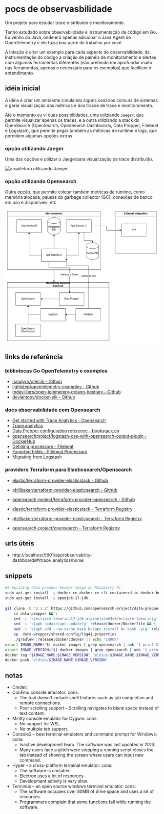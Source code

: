 # pocs de observasbilidade #

Um projeto para estudar trace distribuído e monitoramento.

Tenho estudado sobre observabilidade e instrumentação de
código em Go. Eu venho do Java, onde era apenas adicionar 
o Java Agent do OpenTelemetry e ele fazia boa parte do trabalho
por você.

A inteção é criar um exemplo para cada aspecto de observabilidade,
da instrumentação do código a criação de painéis de monitoramento
e alertas com algumas ferramentas diferentes (não pretendo me
aprofundar muito nas ferramentas, apenas o necessário para os
exemplos) que facilitem o entendimento.


## idéia inicial ##

A idéia é criar um ambiente simulando alguns cenários comuns
de  sistemas e gerar visualização das métricas e dos traces
de trace e monitoramento.

Até o momento eu vi duas possibilidades, uma utilziando `Jaeger`,
que permite visualizar apenas os traces, e a outra utilziando a
stack do OpenSearch (OpenSearch, OpenSearch Dashboards, Data Prepper, Filebeat e Logstash), que permite pegar também as
métricas de runtime e logs, que permitem algumas opções extras.


### opção utilizando Jaeger ###

Uma das opções é utilizar o Jaegerpara visualização de
trace distribuído.

![arquitetura utilizando Jaeger](./docs/images/observability_poc_diagram.drawio.png)


### opção utilizando Opensearch ###

Outra opção, que permite coletar também métricas de runtime,
como memória alocada, pausas do garbage collector (GC),
conexões de banco em uso e disponíveis, etc.

![arquitetura utilizando OpenSearch](./docs/images/observability_poc_diagram_opensearch.drawio.png)




## links de referência ##


### bibliotecas Go OpenTelemetry e exemplos ###

- [riandyrn/otelchi - Github](https://github.com/riandyrn/otelchi/tree/master/examples/basic)
- [lightstep/opentelemetry-examples - Github](https://github.com/lightstep/opentelemetry-examples/blob/main/docker-compose.yml)
- [mdevilliers/open-telemetery-golang-bestiary - Github](https://github.com/mdevilliers/open-telemetery-golang-bestiary/blob/main/apps/x/otlp.go)
- [deviantony/docker-elk - Github](https://github.com/deviantony/docker-elk)


### docs observabilidade com Opensearch ###

- [Get started with Trace Analytics - Opensearch](https://opensearch.org/docs/1.2/observability-plugin/trace/get-started/)
- [Trace analytics](https://opensearch.org/docs/latest/observing-your-data/trace/index/)
- [Data Prepper configuration reference - bookstack.cn](https://www.bookstack.cn/read/opensearch-1.3.x-en/b4e83788f603aa05.md)
- [opensearchproject/logstash-oss-with-opensearch-output-plugin - DockerHub](https://hub.docker.com/r/opensearchproject/logstash-oss-with-opensearch-output-plugin)
- [Defining processors - Filebeat](https://www.elastic.co/guide/en/beats/filebeat/current/defining-processors.html)
- [Exported fields - Filebeat Processors](https://www.elastic.co/guide/en/beats/filebeat/current/exported-fields.html)
- [Migrating from Logstash](https://opensearch.org/docs/latest/data-prepper/migrating-from-logstash-data-prepper/)

### providers Terraform para Elasticsearch/Opensearch ###

- [elastic/terraform-provider-elasticstack - Github](https://github.com/elastic/terraform-provider-elasticstack)
- [phillbaker/terraform-provider-elasticsearch - Github](https://github.com/phillbaker/terraform-provider-elasticsearch)
- [opensearch-project/terraform-provider-opensearch - Github](https://github.com/opensearch-project/terraform-provider-opensearch)

- [elastic/terraform-provider-elasticstack - Terraform Registry](https://registry.terraform.io/providers/elastic/elasticstack/latest)
- [phillbaker/terraform-provider-elasticsearch - Terraform Registry](https://registry.terraform.io/providers/phillbaker/elasticsearch/latest)
- [opensearch-project/opensearch - Terraform Registry](https://registry.terraform.io/providers/opensearch-project/opensearch/latest)


## urls úteis ##

- http://localhost:5601/app/observability-dashboards#/trace_analytics/home


## snippets ##

```bash
## building data-prepper Docker image on Raspberry Pi
sudo apt-get install -y docker-ce docker-ce-cli containerd.io docker-buildx-plugin docker-compose-plugin
sudo apt-get install -y openjdk-17-jdk

git clone -b '2.1.1' https://github.com/opensearch-project/data-prepper.git && \
    cd data-prepper && \
    sed -i 's|eclipse-temurin:17-jdk-alpine|arm64v8/eclipse-temurin|g' release/docker/Dockerfile && \
    sed -i 's|apk update|apt update|g' release/docker/Dockerfile && \
    sed -i 's|apk add --no-cache bash bc|apt install bc bash -y|g' release/docker/Dockerfile && \
    cp  data-prepper/shared-config/log4j.properties 
    ./gradlew :release:docker:docker || echo "ERROR"
export IMAGE_NAME="$( docker images | grep opensearch | awk '{ print $1 }' )"
export IMAGE_VERSION="$( docker images | grep opensearch | awk '{ print $2 }' )"
docker tag "$IMAGE_NAME:$IMAGE_VERSION" "eldius/$IMAGE_NAME:$IMAGE_VERSION"
docker push "eldius/$IMAGE_NAME:$IMAGE_VERSION"
```


## notas ##

- Cmder:
- ConEmu console emulator:
  cons:
    - The tool doesn’t include shell features such as tab completion and remote connections.
    - Poor scrolling support – Scrolling navigates to blank space instead of text content.
- Mintty console emulator for Cygwin:
  cons:
    - No support for WSL.
    - No multiple tab support.
- Console2 – best terminal emulators and command prompt for Windows:
  cons:
    - Inactive development team. The software was last updated in 2013.
    - Many users face a glitch were stopping a running script closes the tab instead of showing the screen where users can input new command.
- Hyper – a cross-platform terminal emulator:
  cons:
    - The software is unstable.
    - Electron uses a lot of resources.
    - Development activity is very slow.
- Terminus – an open source windows terminal emulator:
  cons:
    - The software occupies over 80MB of drive space and uses a lot of resources.
    - Programmers complain that some functions fail while running the software.
